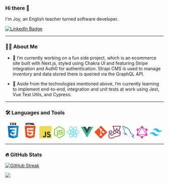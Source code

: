 ### Hi there 👋
I'm Joy, an English teacher turned software developer. 
<div id="badges" >
<a href="https://www.linkedin.com/in/joyannewilliams/">
    <img src="https://img.shields.io/badge/LinkedIn-blue?style=for-the-badge&logo=linkedin&logoColor=white" alt="LinkedIn Badge"/>
</a>
</div>

---
### :woman_technologist: About Me 

- 🔭 I’m currently working on a fun side project, which is an ecommerce site built with Next.js, styled using Chakra UI and featuring Stripe integration and Auth0 for authentication. Strapi CMS is used to manage inventory and data stored there is queried via the GraphQL API. 

- 🌱 Aside from the technologies mentioned above, I’m currently learning to implement end-to-end, integration and unit tests at work using Jest, Vue Test Utils, and Cypress.

---

### :hammer_and_wrench: Languages and Tools 

<div  dir="auto"> 
  <img src="https://raw.githubusercontent.com/devicons/devicon/master/icons/css3/css3-original-wordmark.svg" alt="css3" width="50" height="50" style="max-width: 100%;">
  <img src="https://raw.githubusercontent.com/devicons/devicon/master/icons/html5/html5-original-wordmark.svg" alt="html5" width="50" height="50" style="max-width: 100%;"> 
  <img src="https://raw.githubusercontent.com/devicons/devicon/master/icons/javascript/javascript-original.svg" alt="javascript logo" width="40" height="40" style="max-width: 100%;">
  <img src="https://raw.githubusercontent.com/devicons/devicon/master/icons/nodejs/nodejs-original.svg" alt="node logo" width="40" height="40" style="max-width: 100%;">
  <img src="https://github.com/devicons/devicon/blob/master/icons/react/react-original.svg" title="React" alt="React" width="40" height="40"/>
  <img src="https://github.com/devicons/devicon/blob/master/icons/vuejs/vuejs-original.svg" title="Vue" **alt="vue logo" width="40" height="40"/>
  <img src="https://raw.githubusercontent.com/devicons/devicon/master/icons/git/git-original.svg" title="Git" **alt="Git" width="40" height="40"/>
  <img src="https://github.com/devicons/devicon/blob/master/icons/jest/jest-plain.svg" title="Jest" **alt="Jest logo" width="40" height="40"/>
  <img src="https://github.com/devicons/devicon/blob/master/icons/mysql/mysql-original.svg" title="mysql" **alt="mysql logo" width="40" height="40"/>
  <img src="https://github.com/devicons/devicon/blob/master/icons/graphql/graphql-plain.svg" title="graphql" **alt="graphql logo" width="40" height="40"/>
  <img src="https://github.com/devicons/devicon/blob/master/icons/tailwindcss/tailwindcss-plain.svg" title="tailwind" **alt="tailwind logo" width="40" height="40"/>
</div>

---
### :fire: GitHub Stats

[![GitHub Streak](http://github-readme-streak-stats.herokuapp.com?user=joyannew)](https://git.io/streak-stats)

<img src="https://komarev.com/ghpvc/?username=JoyAnneW&style=flat-square&color=blue"/>

<!--
**JoyAnneW/JoyAnneW** is a ✨ _special_ ✨ repository because its `README.md` (this file) appears on your GitHub profile.

Here are some ideas to get you started:

- 🔭 I’m currently working on ...
- 🌱 I’m currently learning ...
- 👯 I’m looking to collaborate on ...
- 🤔 I’m looking for help with ...
- 💬 Ask me about ...
- 📫 How to reach me: ...
- 😄 Pronouns: ...
- ⚡ Fun fact: ...
-->
